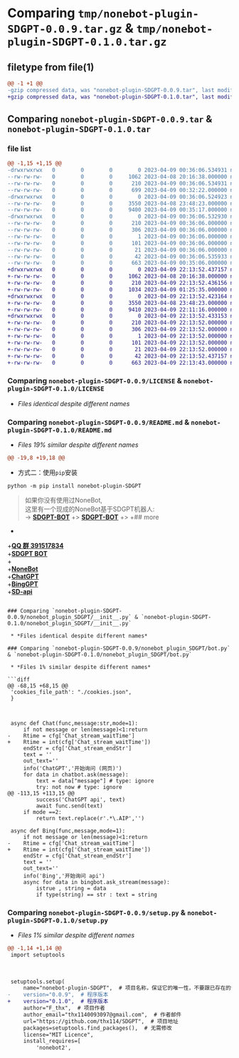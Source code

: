 # Comparing `tmp/nonebot-plugin-SDGPT-0.0.9.tar.gz` & `tmp/nonebot-plugin-SDGPT-0.1.0.tar.gz`

## filetype from file(1)

```diff
@@ -1 +1 @@
-gzip compressed data, was "nonebot-plugin-SDGPT-0.0.9.tar", last modified: Sun Apr  9 00:36:06 2023, max compression
+gzip compressed data, was "nonebot-plugin-SDGPT-0.1.0.tar", last modified: Sun Apr  9 22:13:52 2023, max compression
```

## Comparing `nonebot-plugin-SDGPT-0.0.9.tar` & `nonebot-plugin-SDGPT-0.1.0.tar`

### file list

```diff
@@ -1,15 +1,15 @@
-drwxrwxrwx   0        0        0        0 2023-04-09 00:36:06.534931 nonebot-plugin-SDGPT-0.0.9/
--rw-rw-rw-   0        0        0     1062 2023-04-08 20:16:38.000000 nonebot-plugin-SDGPT-0.0.9/LICENSE
--rw-rw-rw-   0        0        0      210 2023-04-09 00:36:06.534931 nonebot-plugin-SDGPT-0.0.9/PKG-INFO
--rw-rw-rw-   0        0        0      699 2023-04-09 00:32:22.000000 nonebot-plugin-SDGPT-0.0.9/README.md
-drwxrwxrwx   0        0        0        0 2023-04-09 00:36:06.524923 nonebot-plugin-SDGPT-0.0.9/nonebot_plugin_SDGPT/
--rw-rw-rw-   0        0        0     3550 2023-04-08 23:48:23.000000 nonebot-plugin-SDGPT-0.0.9/nonebot_plugin_SDGPT/__init__.py
--rw-rw-rw-   0        0        0     9400 2023-04-09 00:35:17.000000 nonebot-plugin-SDGPT-0.0.9/nonebot_plugin_SDGPT/bot.py
-drwxrwxrwx   0        0        0        0 2023-04-09 00:36:06.532930 nonebot-plugin-SDGPT-0.0.9/nonebot_plugin_SDGPT.egg-info/
--rw-rw-rw-   0        0        0      210 2023-04-09 00:36:06.000000 nonebot-plugin-SDGPT-0.0.9/nonebot_plugin_SDGPT.egg-info/PKG-INFO
--rw-rw-rw-   0        0        0      306 2023-04-09 00:36:06.000000 nonebot-plugin-SDGPT-0.0.9/nonebot_plugin_SDGPT.egg-info/SOURCES.txt
--rw-rw-rw-   0        0        0        1 2023-04-09 00:36:06.000000 nonebot-plugin-SDGPT-0.0.9/nonebot_plugin_SDGPT.egg-info/dependency_links.txt
--rw-rw-rw-   0        0        0      101 2023-04-09 00:36:06.000000 nonebot-plugin-SDGPT-0.0.9/nonebot_plugin_SDGPT.egg-info/requires.txt
--rw-rw-rw-   0        0        0       21 2023-04-09 00:36:06.000000 nonebot-plugin-SDGPT-0.0.9/nonebot_plugin_SDGPT.egg-info/top_level.txt
--rw-rw-rw-   0        0        0       42 2023-04-09 00:36:06.535933 nonebot-plugin-SDGPT-0.0.9/setup.cfg
--rw-rw-rw-   0        0        0      663 2023-04-09 00:35:06.000000 nonebot-plugin-SDGPT-0.0.9/setup.py
+drwxrwxrwx   0        0        0        0 2023-04-09 22:13:52.437157 nonebot-plugin-SDGPT-0.1.0/
+-rw-rw-rw-   0        0        0     1062 2023-04-08 20:16:38.000000 nonebot-plugin-SDGPT-0.1.0/LICENSE
+-rw-rw-rw-   0        0        0      210 2023-04-09 22:13:52.436156 nonebot-plugin-SDGPT-0.1.0/PKG-INFO
+-rw-rw-rw-   0        0        0     1034 2023-04-09 01:25:35.000000 nonebot-plugin-SDGPT-0.1.0/README.md
+drwxrwxrwx   0        0        0        0 2023-04-09 22:13:52.423164 nonebot-plugin-SDGPT-0.1.0/nonebot_plugin_SDGPT/
+-rw-rw-rw-   0        0        0     3550 2023-04-08 23:48:23.000000 nonebot-plugin-SDGPT-0.1.0/nonebot_plugin_SDGPT/__init__.py
+-rw-rw-rw-   0        0        0     9410 2023-04-09 22:11:16.000000 nonebot-plugin-SDGPT-0.1.0/nonebot_plugin_SDGPT/bot.py
+drwxrwxrwx   0        0        0        0 2023-04-09 22:13:52.433153 nonebot-plugin-SDGPT-0.1.0/nonebot_plugin_SDGPT.egg-info/
+-rw-rw-rw-   0        0        0      210 2023-04-09 22:13:52.000000 nonebot-plugin-SDGPT-0.1.0/nonebot_plugin_SDGPT.egg-info/PKG-INFO
+-rw-rw-rw-   0        0        0      306 2023-04-09 22:13:52.000000 nonebot-plugin-SDGPT-0.1.0/nonebot_plugin_SDGPT.egg-info/SOURCES.txt
+-rw-rw-rw-   0        0        0        1 2023-04-09 22:13:52.000000 nonebot-plugin-SDGPT-0.1.0/nonebot_plugin_SDGPT.egg-info/dependency_links.txt
+-rw-rw-rw-   0        0        0      101 2023-04-09 22:13:52.000000 nonebot-plugin-SDGPT-0.1.0/nonebot_plugin_SDGPT.egg-info/requires.txt
+-rw-rw-rw-   0        0        0       21 2023-04-09 22:13:52.000000 nonebot-plugin-SDGPT-0.1.0/nonebot_plugin_SDGPT.egg-info/top_level.txt
+-rw-rw-rw-   0        0        0       42 2023-04-09 22:13:52.437157 nonebot-plugin-SDGPT-0.1.0/setup.cfg
+-rw-rw-rw-   0        0        0      663 2023-04-09 22:13:43.000000 nonebot-plugin-SDGPT-0.1.0/setup.py
```

### Comparing `nonebot-plugin-SDGPT-0.0.9/LICENSE` & `nonebot-plugin-SDGPT-0.1.0/LICENSE`

 * *Files identical despite different names*

### Comparing `nonebot-plugin-SDGPT-0.0.9/README.md` & `nonebot-plugin-SDGPT-0.1.0/README.md`

 * *Files 19% similar despite different names*

```diff
@@ -19,8 +19,18 @@
 ```
 - 方式二：使用`pip`安装
 ```
 python -m pip install nonebot-plugin-SDGPT
 ```
 > 如果你没有使用过NoneBot,  
 > 这里有一个现成的NoneBot基于SDGPT机器人:  
-> [**SDGPT-BOT**](https://github.com/thx114/SDGPT-BOT)
+> [**SDGPT-BOT**](https://github.com/thx114/SDGPT-BOT)
+>
+## more
+
+[**QQ 群 391517834**](https://jq.qq.com/?_wv=1027&k=eKsgovej)  
+[**SDGPT BOT**](https://github.com/thx114/SDGPT-BOT)  
+   
+[**NoneBot**](https://v2.nonebot.dev/)  
+[**ChatGPT**](https://github.com/acheong08/ChatGPT)  
+[**BingGPT**](https://github.com/dice2o/BingGPT)  
+[**SD-api**](https://github.com/mix1009/sdwebuiapi)
```

### Comparing `nonebot-plugin-SDGPT-0.0.9/nonebot_plugin_SDGPT/__init__.py` & `nonebot-plugin-SDGPT-0.1.0/nonebot_plugin_SDGPT/__init__.py`

 * *Files identical despite different names*

### Comparing `nonebot-plugin-SDGPT-0.0.9/nonebot_plugin_SDGPT/bot.py` & `nonebot-plugin-SDGPT-0.1.0/nonebot_plugin_SDGPT/bot.py`

 * *Files 1% similar despite different names*

```diff
@@ -68,15 +68,15 @@
 'cookies_file_path': "./cookies.json",
 }
 
 
 
 async def Chat(func,message:str,mode=1): 
     if not message or len(message)<1:return
-    Rtime = cfg['Chat_stream_waitTime']
+    Rtime = int(cfg['Chat_stream_waitTime'])
     endStr = cfg['Chat_stream_endStr']
     text = ''
     out_text=''
     info('ChatGPT','开始询问 (网页)')
     for data in chatbot.ask(message):
         text = data["message"] # type: ignore
         try: not now # type: ignore
@@ -113,15 +113,15 @@
         success('ChatGPT api', text)
         await func.send(text)
     if mode ==2:
         return text.replace(r'.*\.AIP','')
 
 async def Bing(func,message,mode=1):
     if not message or len(message)<1:return
-    Rtime = cfg['Chat_stream_waitTime']
+    Rtime = int(cfg['Chat_stream_waitTime'])
     endStr = cfg['Chat_stream_endStr']
     text = ''
     out_text=''
     info('Bing','开始询问 api')
     async for data in bingbot.ask_stream(message):
         istrue , string = data
         if type(string) == str : text = string
```

### Comparing `nonebot-plugin-SDGPT-0.0.9/setup.py` & `nonebot-plugin-SDGPT-0.1.0/setup.py`

 * *Files 1% similar despite different names*

```diff
@@ -1,14 +1,14 @@
 import setuptools
 
 
 
 setuptools.setup(
     name="nonebot-plugin-SDGPT",  # 项目名称，保证它的唯一性，不要跟已存在的包名冲突即可
-    version="0.0.9",  # 程序版本
+    version="0.1.0",  # 程序版本
     author="F_thx",  # 项目作者
     author_email="thx1140093097@gmail.com",  # 作者邮件
     url="https://github.com/thx114/SDGPT",  # 项目地址
     packages=setuptools.find_packages(),  # 无需修改
     license="MIT Licence",
     install_requires=[
         'nonebot2',
```

